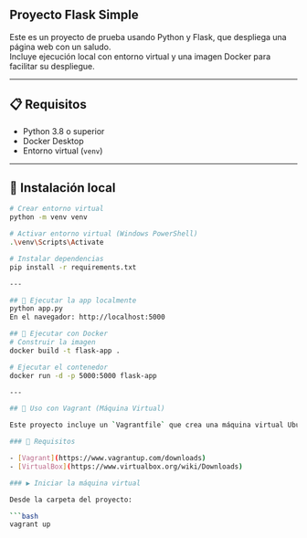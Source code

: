 ## Proyecto Flask Simple

Este es un proyecto de prueba usando Python y Flask, que despliega una página web con un saludo.  
Incluye ejecución local con entorno virtual y una imagen Docker para facilitar su despliegue.

---

## 📋 Requisitos

- Python 3.8 o superior
- Docker Desktop
- Entorno virtual (`venv`)

---

## 🧪 Instalación local

```bash
# Crear entorno virtual
python -m venv venv

# Activar entorno virtual (Windows PowerShell)
.\venv\Scripts\Activate

# Instalar dependencias
pip install -r requirements.txt

---

## 🚀 Ejecutar la app localmente
python app.py
En el navegador: http://localhost:5000

## 🐳 Ejecutar con Docker
# Construir la imagen
docker build -t flask-app .

# Ejecutar el contenedor
docker run -d -p 5000:5000 flask-app

---

## 🧳 Uso con Vagrant (Máquina Virtual)

Este proyecto incluye un `Vagrantfile` que crea una máquina virtual Ubuntu con Docker instalado, clona este repositorio y ejecuta la app Flask dentro de un contenedor.

### 🔧 Requisitos

- [Vagrant](https://www.vagrantup.com/downloads)
- [VirtualBox](https://www.virtualbox.org/wiki/Downloads)

### ▶️ Iniciar la máquina virtual

Desde la carpeta del proyecto:

```bash
vagrant up

